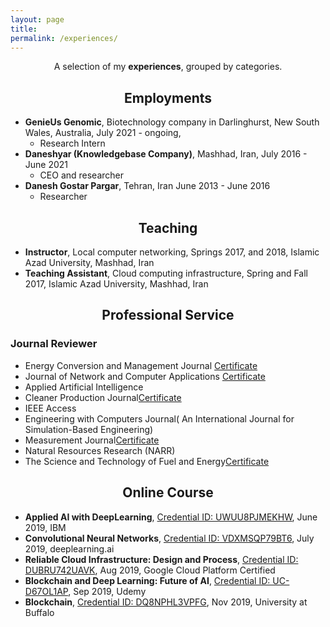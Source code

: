 ```yaml
---
layout: page
title: 
permalink: /experiences/
---
```


<p align="center">
A selection of my <b>experiences</b>, grouped by categories.
</p>

## <center>Employments</center>

- **GenieUs Genomic**, Biotechnology company in Darlinghurst, New South Wales, Australia,  July 2021 - ongoing,
  * Research Intern
- **Daneshyar (Knowledgebase Company)**, Mashhad, Iran,  July 2016 - June 2021
  * CEO and researcher
- **Danesh Gostar Pargar**, Tehran, Iran June 2013 - June 2016
  * Researcher 


## <center>Teaching</center>

- **Instructor**, Local computer networking, Springs 2017, and 2018, Islamic Azad University, Mashhad, Iran
- **Teaching Assistant**, Cloud computing infrastructure, Spring and Fall 2017, Islamic Azad University, Mashhad, Iran

## <center>Professional Service</center>


### Journal Reviewer

- Energy Conversion and Management Journal <a href="/files/Certificate_ECM_Recognised.pdf">Certificate</a>
- Journal of Network and Computer Applications <a href="/files/ReviewCertificate.pdf">Certificate</a>
- Applied Artificial Intelligence
- Cleaner Production Journal<a href="/files/Certificate_JCLP_Recognised (1).pdf">Certificate</a>
- IEEE Access
- Engineering with Computers Journal( An International Journal for Simulation-Based Engineering)
- Measurement Journal<a href="/files/Certificate_MEASUR_Recognised (1).pdf">Certificate</a>
- Natural Resources Research (NARR)
- The Science and Technology of Fuel and Energy<a href="/files/Certificate_JFUE_Recognised.pdf">Certificate</a>

## <center>Online Course</center>

- **Applied AI with DeepLearning**, [Credential ID: UWUU8PJMEKHW](https://www.coursera.org/account/accomplishments/verify/UWUU8PJMEKHW),  June 2019, IBM
- **Convolutional Neural Networks**, [Credential ID: VDXMSQP79BT6](https://www.coursera.org/account/accomplishments/verify/VDXMSQP79BT6),  July 2019, deeplearning.ai
- **Reliable Cloud Infrastructure: Design and Process**, [Credential ID: DUBRU742UAVK](https://www.coursera.org/account/accomplishments/certificate/DUBRU742UAVK), Aug 2019, Google Cloud Platform Certified
- **Blockchain and Deep Learning: Future of AI**, [Credential ID: UC-D67OL1AP](http://ude.my/UC-D67OL1AP), Sep 2019, Udemy
- **Blockchain**, [Credential ID: DQ8NPHL3VPFG](https://www.coursera.org/account/accomplishments/specialization/certificate/DQ8NPHL3VPFG), Nov 2019, University at Buffalo
